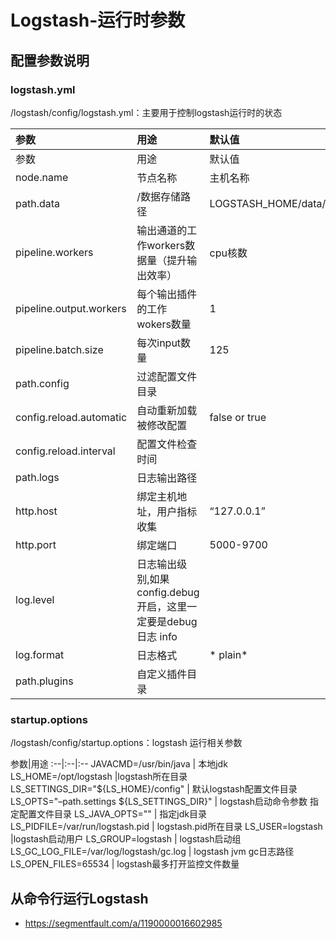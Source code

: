 # Logstash-运行时参数

## 配置参数说明

### logstash.yml

/logstash/config/logstash.yml：主要用于控制logstash运行时的状态

参数|用途|默认值
:--|:--|:--
参数|用途|默认值
node.name|节点名称|主机名称
path.data|/数据存储路径 |LOGSTASH_HOME/data/
pipeline.workers|输出通道的工作workers数据量（提升输出效率）|cpu核数
pipeline.output.workers|每个输出插件的工作wokers数量|1
pipeline.batch.size|每次input数量|125
path.config|过滤配置文件目录|
config.reload.automatic|自动重新加载被修改配置|false or true
config.reload.interval|配置文件检查时间|
path.logs|日志输出路径|
http.host|绑定主机地址，用户指标收集|“127.0.0.1”
http.port|绑定端口|5000-9700
log.level|日志输出级别,如果config.debug开启，这里一定要是debug日志	info
log.format|日志格式 |* plain*
path.plugins|自定义插件目录|

### startup.options

/logstash/config/startup.options：logstash 运行相关参数

参数|用途
:--|:--|:--
JAVACMD=/usr/bin/java | 本地jdk
LS_HOME=/opt/logstash |logstash所在目录
LS_SETTINGS_DIR="${LS_HOME}/config" |	默认logstash配置文件目录
LS_OPTS="–path.settings ${LS_SETTINGS_DIR}"	 | logstash启动命令参数 指定配置文件目录
LS_JAVA_OPTS="" | 指定jdk目录
LS_PIDFILE=/var/run/logstash.pid |	logstash.pid所在目录
LS_USER=logstash |logstash启动用户
LS_GROUP=logstash | logstash启动组
LS_GC_LOG_FILE=/var/log/logstash/gc.log | logstash jvm gc日志路径
LS_OPEN_FILES=65534 | logstash最多打开监控文件数量

## 从命令行运行Logstash

- https://segmentfault.com/a/1190000016602985